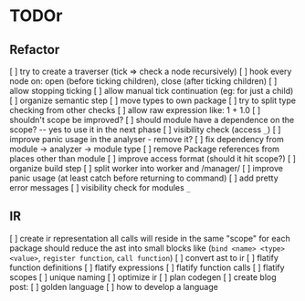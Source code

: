 # TODOr

## Refactor
[ ] try to create a traverser (tick => check a node recursively)
  [ ] hook every node on: open (before ticking children), close (after ticking children)
  [ ] allow stopping ticking
  [ ] allow manual tick continuation (eg: for just a child)
[ ] organize semantic step
  [ ] move types to own package
  [ ] try to split type checking from other checks
  [ ] allow raw expression like: 1 + 1.0
  [ ] shouldn't scope be improved?
  [ ] should module have a dependence on the scope? -- yes to use it in the next phase
  [ ] visibility check (access `_`)
  [ ] improve panic usage in the analyser - remove it?
  [ ] fix dependency from module -> analyzer -> module type
  [ ] remove Package references from places other than module
  [ ] improve access format (should it hit scope?)
[ ] organize build step
  [ ] split worker into worker and /manager/
  [ ] improve panic usage (at least catch before returning to command)
  [ ] add pretty error messages
  [ ] visibility check for modules `_`

## IR
[ ] create ir representation
  all calls will reside in the same "scope" for each package
  should reduce the ast into small blocks like (`bind <name> <type> <value>`, `register function`, `call function`) 
[ ] convert ast to ir
  [ ] flatify function definitions
  [ ] flatify expressions
  [ ] flatify function calls
  [ ] flatify scopes
  [ ] unique naming
[ ] optimize ir
[ ] plan codegen
[ ] create blog post:
  [ ] golden language
  [ ] how to develop a language
